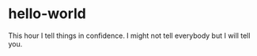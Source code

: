 # hello-world
This hour I tell things in confidence.
I might not tell everybody but I will tell you.
